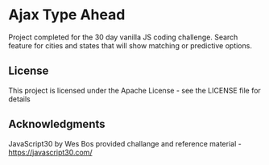 # Ajax Type Ahead
Project completed for the 30 day vanilla JS coding challenge. Search feature for cities and states that will show matching or predictive options.

## License
This project is licensed under the Apache License - see the LICENSE file for details

## Acknowledgments
JavaScript30 by Wes Bos provided challange and reference material - https://javascript30.com/
